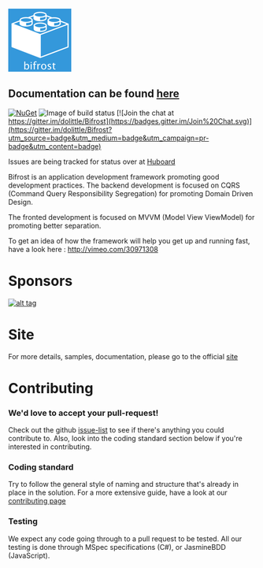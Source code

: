 ![Bifrost Logo](Media/Logo/logo_128x128.png)

## Documentation can be found [here](https://dolittle.github.io/bifrost)


[![NuGet](https://img.shields.io/nuget/v/Bifrost.svg)]() ![Image of build status](https://ci.appveyor.com/api/projects/status/0gh6jddpkh2h8n4e?svg=true)
[![Join the chat at https://gitter.im/dolittle/Bifrost](https://badges.gitter.im/Join%20Chat.svg)](https://gitter.im/dolittle/Bifrost?utm_source=badge&utm_medium=badge&utm_campaign=pr-badge&utm_content=badge)

Issues are being tracked for status over at [Huboard](https://huboard.com/dolittle/Bifrost/)


Bifrost is an application development framework promoting good development practices. 
The backend development is focused on CQRS (Command Query Responsibility Segregation) for promoting Domain Driven Design.

The fronted development is focused on MVVM (Model View ViewModel) for promoting better separation.

To get an idea of how the framework will help you get up and running fast, have a look here : http://vimeo.com/30971308

# Sponsors

[![alt tag](https://raw.github.com/dolittle/Bifrost-Site/master/Sponsors/NDepend.png)](http://www.ndepend.com)

# Site
For more details, samples, documentation, please go to the official [site](http://bifrost.dolittle.com)

# Contributing
### We'd love to accept your pull-request! 
Check out the github [issue-list](https://github.com/dolittle/Bifrost/issues) to see if there's anything you could contribute to. Also, look into the coding standard section below if you're interested in contributing.

### Coding standard
Try to follow the general style of naming and structure that's already in place in the solution. For a more extensive guide, have a look at our [contributing page](http://bifrost.dolittle.com/tutorials)

### Testing
We expect any code going through to a pull request to be tested.
All our testing is done through MSpec specifications (C#), or JasmineBDD (JavaScript). 
